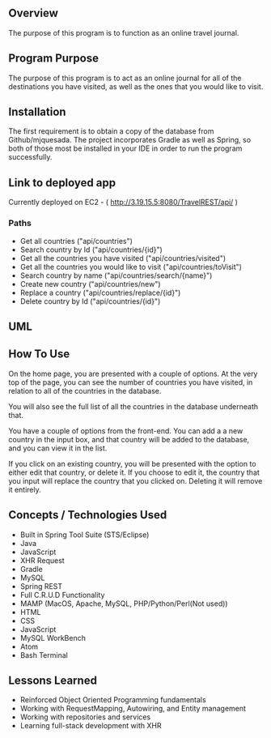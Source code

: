 ## Overview
The purpose of this program is to function as an online travel journal.
## Program Purpose
The purpose of this program is to act as an online journal for all of the destinations you have visited, as well as the ones that you would like to visit.
## Installation
The first requirement is to obtain a copy of the database from Github/mjquesada. The project incorporates Gradle as well as Spring, so both of those most be installed in your IDE in order to run the program successfully.

## Link to deployed app
Currently deployed on EC2 - ( http://3.19.15.5:8080/TravelREST/api/ )

### Paths

- Get all countries ("api/countries")
- Search country by Id ("api/countries/{id}")
- Get all the countries you have visited ("api/countries/visited")
- Get all the countries you would like to visit ("api/countries/toVisit")
- Search country by name ("api/countries/search/{name}")
- Create new country ("api/countries/new")
- Replace a country ("api/countries/replace/{id}")
- Delete country by Id ("api/countries/{id}")

## UML

## How To Use
On the home page, you are presented with a couple of options.  At the very top of the page, you can see the number of countries you have visited, in relation to all of the countries in the database.

You will also see the full list of all the countries in the database underneath that.

You have a couple of options from the front-end.  You can add a a new country in the input box, and that country will be added to the database, and you can view it in the list.

If you click on an existing country, you will be presented with the option to either edit that country, or delete it.  If you choose to edit it, the country that you input will replace the country that you clicked on.  Deleting it will remove it entirely.

## Concepts / Technologies Used
- Built in Spring Tool Suite (STS/Eclipse)
- Java
- JavaScript
- XHR Request
- Gradle
- MySQL
- Spring REST
- Full C.R.U.D Functionality
- MAMP (MacOS, Apache, MySQL, PHP/Python/Perl(Not used))
- HTML
- CSS
- JavaScript
- MySQL WorkBench
- Atom
- Bash Terminal

## Lessons Learned
- Reinforced Object Oriented Programming fundamentals
- Working with RequestMapping, Autowiring, and Entity management
- Working with repositories and services
- Learning full-stack development with XHR
